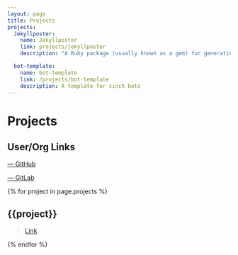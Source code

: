 ```yaml
---
layout: page
title: Projects
projects:
  Jekyllposter:
    name: Jekyllposter
    link: projects/jekyllposter
    description: "A Ruby package (usually known as a gem) for generating jekyll posts and pages, as well as drafts."

  bot-template:
    name: bot-template
    link: /projects/bot-template
    description: A template for cinch bots
---
```

# Projects

## User/Org Links

<a href="https://github.com/IotaSpencer"><span><i class="fab fa-github-square fa-2x"></i> &mdash; GitHub</span>
</a>

<a href="https://gitlab.com/IotaSpencer">
<span color="orange">
<i class="fab fa-gitlab fa-2x"></i>
</span> &mdash; GitLab
</a>

{% for project in page.projects %}

## {{project}}


> [Link]({{project}})

{% endfor %}
